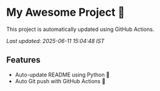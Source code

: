 # My Awesome Project 🚀

This project is automatically updated using GitHub Actions.

_Last updated: 2025-06-11 15:04:48 IST_

## Features
- Auto-update README using Python 🐍
- Auto Git push with GitHub Actions 🤖
